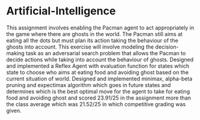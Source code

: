 # Artificial-Intelligence
This assignment involves enabling the Pacman agent to act appropriately in the game where there are ghosts in the world. The Pacman still aims at eating all the dots but must plan its action taking the behaviour of the ghosts into account. This exercise will involve modeling the decision-making task as an adversarial search problem that allows the Pacman to decide actions while taking into account the behaviour of ghosts. Designed and implemented a Reflex Agent with evaluation function for states which state to choose who aims at eating food and avoiding ghost based on the current situation of world. Designed and implemented minimax, alpha-beta pruning and expectimax algorithm which goes in future states and determines which is the best optimal move for the agent to take for eating food and avoiding ghost and scored 23.91/25 in the assignment more than the class average which was 21.52/25 in which competitive grading was given.

